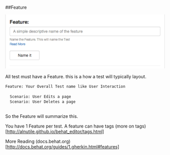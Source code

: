 ##Feature

![Features Image](images/feature.png)

All test must have a Feature. this is a how a test will typically layout.


```
Feature: Your Overall Test name like User Interaction

  Scenario: User Edits a page
  Scenario: User Deletes a page
  
```

So the Feature will summarize this.

You have 1 Feature per test.
A feature can have tags (more on tags)[http://alnutile.github.io/behat_editor/tags.html] 


More Reading
(docs.behat.org)[http://docs.behat.org/guides/1.gherkin.html#features]
